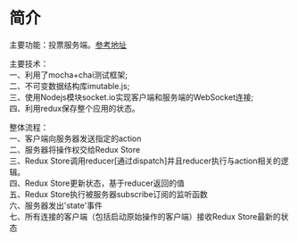# 简介

主要功能：投票服务端。[参考地址](http://teropa.info/blog/2015/09/10/full-stack-redux-tutorial.html)

主要技术：</br>
一、利用了mocha+chai测试框架;</br>
二、不可变数据结构库imutable.js;</br>
三、使用Nodejs模块socket.io实现客户端和服务端的WebSocket连接;</br>
四、利用redux保存整个应用的状态。</br>

整体流程：</br>
一、客户端向服务器发送指定的action</br>
二、服务器将操作权交给Redux Store</br>
三、Redux Store调用reducer[通过dispatch]并且reducer执行与action相关的逻辑。</br>
四、Redux Store更新状态，基于reducer返回的值</br>
五、Redux Store执行被服务器subscribe订阅的监听函数</br>
六、服务器发出'state'事件</br>
七、所有连接的客户端（包括启动原始操作的客户端）接收Redux Store最新的状态</br>

